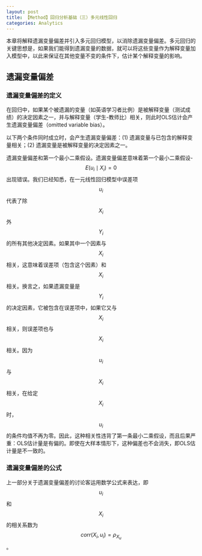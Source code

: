 ```yaml
---
layout: post
title: 【Method】回归分析基础（三）多元线性回归
categories: Analytics
---
```


本章将解释遗漏变量偏差并引入多元回归模型，以消除遗漏变量偏差。多元回归的关键思想是，如果我们能得到遗漏变量的数据，就可以将这些变量作为解释变量加入模型中，以此来保证在其他变量不变的条件下，估计某个解释变量的影响。

## 遗漏变量偏差

### 遗漏变量偏差的定义

在回归中，如果某个被遗漏的变量（如英语学习者比例）是被解释变量（测试成绩）的决定因素之一，并与解释变量（学生-教师比）相关，则此时OLS估计会产生遗漏变量偏差（omitted variable bias）。

以下两个条件同时成立时，会产生遗漏变量偏差：(1) 遗漏变量与已包含的解释变量相关；(2) 遗漏变量是被解释变量的决定因素之一。

遗漏变量偏差和第一个最小二乘假设。遗漏变量偏差意味着第一个最小二乘假设-$$E(u_i \mid X_i) = 0$$出现错误。我们已经知悉，在一元线性回归模型中误差项$$u_i$$代表了除$$X_i$$外$$Y_i$$的所有其他决定因素。如果其中一个因素与$$X_i$$相关，这意味着误差项（包含这个因素）和$$X_i$$相关。换言之，如果遗漏变量是$$Y_i$$的决定因素，它被包含在误差项中，如果它又与$$X_i$$相关，则误差项也与$$X_i$$相关。因为$$u_i$$与$$X_i$$相关，在给定$$X_i$$时，$$u_i$$的条件均值不再为零。因此，这种相关性违背了第一条最小二乘假设，而且后果严重：OLS估计量是有偏的。即使在大样本情形下，这种偏差也不会消失，即OLS估计量是不一致的。

### 遗漏变量偏差的公式

上一部分关于遗漏变量偏差的讨论客运用数学公式来表达，即$$u_i$$和$$X_i$$的相关系数为$$corr(X_i, u_i) = \rho_{X_u}$$。